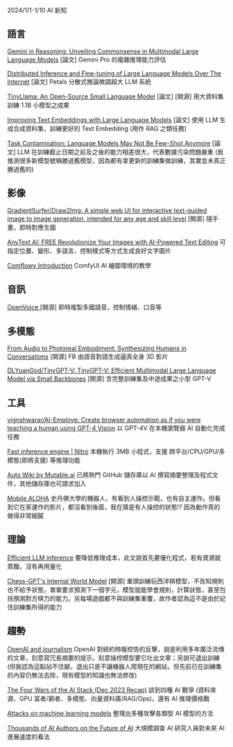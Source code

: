 2024/1/1-1/10 AI 新知

語言
----
[Gemini in Reasoning: Unveiling Commonsense in Multimodal Large Language Models](https://browse.arxiv.org/html/2312.17661v1) [論文] Gemini Pro 的複雜推理能力評估

[Distributed Inference and Fine-tuning of Large Language Models Over The Internet](https://browse.arxiv.org/html/2312.08361v1) [論文] Petals 分散式推論微調超大 LLM 系統

[TinyLlama: An Open-Source Small Language Model](https://browse.arxiv.org/html/2401.02385v1) [論文] [開源] 用大資料集訓練 1.1B 小模型之成果

[Improving Text Embeddings with Large Language Models](https://browse.arxiv.org/html/2401.00368v1) [論文] 使用 LLM 生成合成資料集，訓練更好的 Text Embedding (用作 RAG 之類任務)

[Task Contamination: Language Models May Not Be Few-Shot Anymore](https://browse.arxiv.org/html/2312.16337v1) [論文] LLM 在訓練截止日期之前及之後的能力相差很大，代表數據污染問題嚴重 (我推測很多新模型號稱勝過舊模型，因為都有拿更新的訓練集做訓練，其實並未真正勝過舊的)

影像
----
[GradientSurfer/Draw2Img: A simple web UI for interactive text-guided image to image generation, intended for any age and skill level](https://github.com/GradientSurfer/Draw2Img) [開源] 隨手畫，即時對應生圖

[AnyText AI: FREE Revolutionize Your Images with AI-Powered Text Editing](https://anytext.pics/) 可指定位置、變形、多語言、控制樣式等方式生成良好文字圖片

[Comflowy Introduction](https://www.comflowy.com/) ComfyUI AI 繪圖環境的教學

音訊
----
[OpenVoice ](https://research.myshell.ai/open-voice) [開源] 即時複製多國語音，控制情緒、口音等

多模態
------
[From Audio to Photoreal Embodiment: Synthesizing Humans in Conversations](https://people.eecs.berkeley.edu/~evonne_ng/projects/audio2photoreal/) [開源] FB 由語音對語生成逼真全身 3D 影片

[DLYuanGod/TinyGPT-V: TinyGPT-V: Efficient Multimodal Large Language Model via Small Backbones](https://github.com/DLYuanGod/TinyGPT-V) [開源] 含完整訓練集及中途成果之小型 GPT-V

工具
----
[vignshwarar/AI-Employe: Create browser automation as if you were teaching a human using GPT-4 Vision](https://github.com/vignshwarar/AI-Employe) 以 GPT-4V 在本機瀏覽器 AI 自動化完成任務

[Fast inference engine | Nitro](https://nitro.jan.ai/) 本機執行 3MB 小程式，支援 跨平台/CPU/GPU/多模態(即將支援) 等推理功能

[Auto Wiki by Mutable.ai](https://wiki.mutable.ai/) 已將熱門 GitHub 儲存庫以 AI 撰寫摘要整理及程式文件，其他儲存庫也可請求加入

[Mobile ALOHA](https://mobile-aloha.github.io/) 史丹佛大學的機器人，有看到人操控示範，也有自主運作。但看到它在家運作的影片，都沒看到後面，我在猜是有人操控的狀態!? 因為動作真的做得非常細膩

理論
----
[Efficient LLM inference](https://www.artfintel.com/p/efficient-llm-inference) 要降低推理成本，此文說首先要優化程式，若有資源就蒸餾，沒有再用量化

[Chess-GPT's Internal World Model](https://adamkarvonen.github.io/machine_learning/2024/01/03/chess-world-models.html) [開源] 重頭訓練玩西洋棋模型，不告知規則也不給予狀態，單單要求預測下一個字元，模型就能學會規則，計算狀態，甚至包括預測對方棋力的能力。另每場遊戲都不與訓練集重覆，故作者認為這不是由於記住訓練集所得的能力

趨勢
----
[OpenAI and journalism](https://openai.com/blog/openai-and-journalism) OpenAI 對紐約時報控告的反擊，說是利用多年廣泛流傳的文章，刻意寫冗長摘要的提示，刻意操控模型要它吐出文章；另說可退出訓練 (但我認為這點站不住腳，退出只是不讓機器人爬現在的網站，但先前已在訓練集的內容仍無法去除，現有模型的知識也無法修改)

[The Four Wars of the AI Stack (Dec 2023 Recap)](https://www.latent.space/p/dec-2023) 談到四種 AI 戰爭 (資料來源、GPU 富者/窮者、多模態、向量資料庫/RAG/Ops)，還有 AI 推理價格戰

[Attacks on machine learning models](https://rnikhil.com/2024/01/07/attacking-neural-networks.html) 整理出多種攻擊各類型 AI 模型的方法

[Thousands of AI Authors on the Future of AI](https://browse.arxiv.org/html/2401.02843v1) 大規模調查 AI 研究人員對未來 AI 進展速度的看法